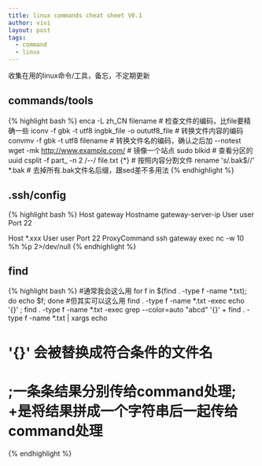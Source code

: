 ```yaml
---
title: linux commands cheat sheet V0.1
author: vivi
layout: post
tags:
  - command
  - linux
---
```

收集在用的linux命令/工具，备忘，不定期更新

## commands/tools
{% highlight bash %}
enca -L zh_CN filename                           # 检查文件的编码，比file要精确一些
iconv -f gbk -t utf8 ingbk_file -o oututf8_file  # 转换文件内容的编码
convmv -f gbk -t utf8  filename                  # 转换文件名的编码，确认之后加 --notest
wget -mk http://www.example.com/                 # 镜像一个站点
sudo blkid                                       # 查看分区的uuid
csplit -f part_ -n 2 /--/ file.txt {*}           # 按照内容分割文件
rename 's/\.bak$//' *.bak                        # 去掉所有.bak文件名后缀，跟sed差不多用法
{% endhighlight %}
	
## .ssh/config
{% highlight bash %}
Host gateway
    Hostname gateway-server-ip
    User user
    Port 22
    
Host *.xxx
    User user
    Port 22
    ProxyCommand ssh gateway exec nc -w 10 %h %p 2>/dev/null
{% endhighlight %}

## find
{% highlight bash %}
#通常我会这么用
for f in $(find . -type f -name *.txt); do
    echo $f;
done
#但其实可以这么用
find . -type f -name *.txt -exec echo '{}' \;
find . -type f -name *.txt -exec grep --color=auto "abcd" '{}' +
find . -type f -name *.txt | xargs echo
# '{}' 会被替换成符合条件的文件名
# \;一条条结果分别传给command处理; +是将结果拼成一个字符串后一起传给command处理
{% endhighlight %}
